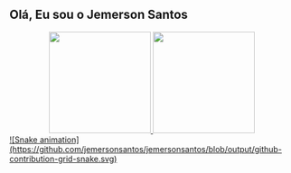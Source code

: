 ## Olá, Eu sou o Jemerson Santos


<div align="center">
  <a href="https://github.com/jemersonsantos">
  <img height="180em" src="https://github-readme-stats.vercel.app/api?username=jemersonsantos&show_icons=true&theme=onedark&include_all_commits=true&count_private=true"/>
  <img height="180em" src="https://github-readme-stats.vercel.app/api/top-langs/?username=jemersonsantos&layout=compact&langs_count=7&theme=onedark"/>
</div>

  <div>
  ![Snake animation](https://github.com/jemersonsantos/jemersonsantos/blob/output/github-contribution-grid-snake.svg)  
  </div>
